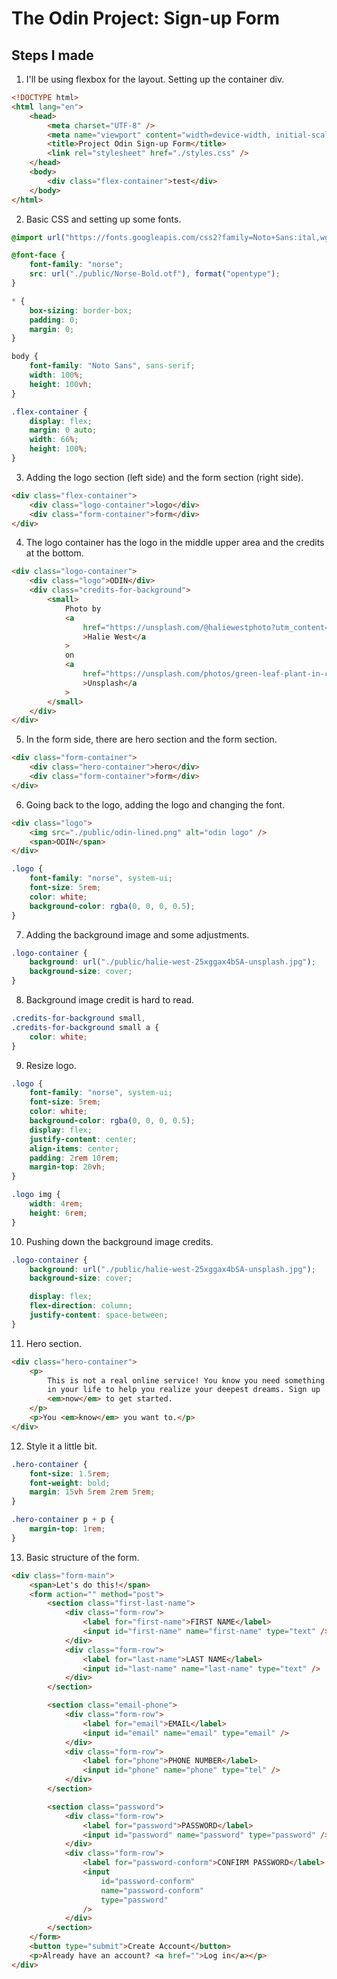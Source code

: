# The Odin Project: Sign-up Form

## Steps I made

1. I'll be using flexbox for the layout. Setting up the container div.

```html
<!DOCTYPE html>
<html lang="en">
    <head>
        <meta charset="UTF-8" />
        <meta name="viewport" content="width=device-width, initial-scale=1.0" />
        <title>Project Odin Sign-up Form</title>
        <link rel="stylesheet" href="./styles.css" />
    </head>
    <body>
        <div class="flex-container">test</div>
    </body>
</html>
```

2. Basic CSS and setting up some fonts.

```css
@import url("https://fonts.googleapis.com/css2?family=Noto+Sans:ital,wght@0,100..900;1,100..900&display=swap");

@font-face {
    font-family: "norse";
    src: url("./public/Norse-Bold.otf"), format("opentype");
}

* {
    box-sizing: border-box;
    padding: 0;
    margin: 0;
}

body {
    font-family: "Noto Sans", sans-serif;
    width: 100%;
    height: 100vh;
}

.flex-container {
    display: flex;
    margin: 0 auto;
    width: 66%;
    height: 100%;
}
```

3. Adding the logo section (left side) and the form section (right side).

```html
<div class="flex-container">
    <div class="logo-container">logo</div>
    <div class="form-container">form</div>
</div>
```

4. The logo container has the logo in the middle upper area and the credits at the bottom.

```html
<div class="logo-container">
    <div class="logo">ODIN</div>
    <div class="credits-for-background">
        <small>
            Photo by
            <a
                href="https://unsplash.com/@haliewestphoto?utm_content=creditCopyText&utm_medium=referral&utm_source=unsplash"
                >Halie West</a
            >
            on
            <a
                href="https://unsplash.com/photos/green-leaf-plant-in-close-up-photography-25xggax4bSA?utm_content=creditCopyText&utm_medium=referral&utm_source=unsplash"
                >Unsplash</a
            >
        </small>
    </div>
</div>
```

5. In the form side, there are hero section and the form section.

```html
<div class="form-container">
    <div class="hero-container">hero</div>
    <div class="form-container">form</div>
</div>
```

6. Going back to the logo, adding the logo and changing the font.

```html
<div class="logo">
    <img src="./public/odin-lined.png" alt="odin logo" />
    <span>ODIN</span>
</div>
```

```css
.logo {
    font-family: "norse", system-ui;
    font-size: 5rem;
    color: white;
    background-color: rgba(0, 0, 0, 0.5);
}
```

7. Adding the background image and some adjustments.

```css
.logo-container {
    background: url("./public/halie-west-25xggax4bSA-unsplash.jpg");
    background-size: cover;
}
```

8. Background image credit is hard to read.

```css
.credits-for-background small,
.credits-for-background small a {
    color: white;
}
```

9. Resize logo.

```css
.logo {
    font-family: "norse", system-ui;
    font-size: 5rem;
    color: white;
    background-color: rgba(0, 0, 0, 0.5);
    display: flex;
    justify-content: center;
    align-items: center;
    padding: 2rem 10rem;
    margin-top: 20vh;
}

.logo img {
    width: 4rem;
    height: 6rem;
}
```

10. Pushing down the background image credits.

```css
.logo-container {
    background: url("./public/halie-west-25xggax4bSA-unsplash.jpg");
    background-size: cover;

    display: flex;
    flex-direction: column;
    justify-content: space-between;
}
```

11. Hero section.

```html
<div class="hero-container">
    <p>
        This is not a real online service! You know you need something like this
        in your life to help you realize your deepest dreams. Sign up
        <em>now</em> to get started.
    </p>
    <p>You <em>know</em> you want to.</p>
</div>
```

12. Style it a little bit.

```css
.hero-container {
    font-size: 1.5rem;
    font-weight: bold;
    margin: 15vh 5rem 2rem 5rem;
}

.hero-container p + p {
    margin-top: 1rem;
}
```

13. Basic structure of the form.

```html
<div class="form-main">
    <span>Let's do this!</span>
    <form action="" method="post">
        <section class="first-last-name">
            <div class="form-row">
                <label for="first-name">FIRST NAME</label>
                <input id="first-name" name="first-name" type="text" />
            </div>
            <div class="form-row">
                <label for="last-name">LAST NAME</label>
                <input id="last-name" name="last-name" type="text" />
            </div>
        </section>

        <section class="email-phone">
            <div class="form-row">
                <label for="email">EMAIL</label>
                <input id="email" name="email" type="email" />
            </div>
            <div class="form-row">
                <label for="phone">PHONE NUMBER</label>
                <input id="phone" name="phone" type="tel" />
            </div>
        </section>

        <section class="password">
            <div class="form-row">
                <label for="password">PASSWORD</label>
                <input id="password" name="password" type="password" />
            </div>
            <div class="form-row">
                <label for="password-conform">CONFIRM PASSWORD</label>
                <input
                    id="password-conform"
                    name="password-conform"
                    type="password"
                />
            </div>
        </section>
    </form>
    <button type="submit">Create Account</button>
    <p>Already have an account? <a href="">Log in</a></p>
</div>
```
